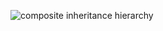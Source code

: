 ![composite inheritance hierarchy](https://raw.githubusercontent.com/CloudCoreo/servers-vpn/master/images/hierarchy.png "composite inheritance hierarchy")
